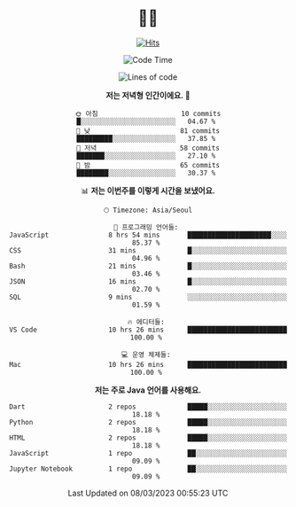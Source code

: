 <div align="center" >


# 👋🏼 

<!-- Hyunsoo's profile -->
  
[![Hits](https://hits.seeyoufarm.com/api/count/incr/badge.svg?url=https%3A%2F%2Fgithub.com%2Ftgt5248%2Fhit-counter&count_bg=%23007EC6&title_bg=%23555555&icon=angellist.svg&icon_color=%23FFFFFF&title=Number+of+visitors&edge_flat=false)](https://hits.seeyoufarm.com)

<!--START_SECTION:waka-->
![Code Time](http://img.shields.io/badge/Code%20Time-387%20hrs%2030%20mins-blue)

![Lines of code](https://img.shields.io/badge/%EC%A0%80%EB%8A%94%20%EC%97%AC%ED%83%9C%EA%B9%8C%EC%A7%80%20-67.3%20thousand%20%EC%A4%84%EC%9D%98%20%EC%BD%94%EB%93%9C%EB%A5%BC%20%EC%9E%91%EC%84%B1%ED%96%88%EC%96%B4%EC%9A%94.-blue)

**저는 저녁형 인간이에요. 🦉** 

```text
🌞 아침                     10 commits          █░░░░░░░░░░░░░░░░░░░░░░░░   04.67 % 
🌆 낮　                     81 commits          █████████░░░░░░░░░░░░░░░░   37.85 % 
🌃 저녁                     58 commits          ███████░░░░░░░░░░░░░░░░░░   27.10 % 
🌙 밤　                     65 commits          ████████░░░░░░░░░░░░░░░░░   30.37 % 
```


📊 **저는 이번주를 이렇게 시간을 보냈어요.** 

```text
🕑︎ Timezone: Asia/Seoul

💬 프로그래밍 언어들: 
JavaScript               8 hrs 54 mins       █████████████████████░░░░   85.37 % 
CSS                      31 mins             █░░░░░░░░░░░░░░░░░░░░░░░░   04.96 % 
Bash                     21 mins             █░░░░░░░░░░░░░░░░░░░░░░░░   03.46 % 
JSON                     16 mins             █░░░░░░░░░░░░░░░░░░░░░░░░   02.70 % 
SQL                      9 mins              ░░░░░░░░░░░░░░░░░░░░░░░░░   01.59 % 

🔥 에디터들: 
VS Code                  10 hrs 26 mins      █████████████████████████   100.00 % 

💻 운영 체제들: 
Mac                      10 hrs 26 mins      █████████████████████████   100.00 % 
```

**저는 주로 Java 언어를 사용해요.** 

```text
Dart                     2 repos             █████░░░░░░░░░░░░░░░░░░░░   18.18 % 
Python                   2 repos             █████░░░░░░░░░░░░░░░░░░░░   18.18 % 
HTML                     2 repos             █████░░░░░░░░░░░░░░░░░░░░   18.18 % 
JavaScript               1 repo              ██░░░░░░░░░░░░░░░░░░░░░░░   09.09 % 
Jupyter Notebook         1 repo              ██░░░░░░░░░░░░░░░░░░░░░░░   09.09 % 
```




 Last Updated on 08/03/2023 00:55:23 UTC
<!--END_SECTION:waka-->
 
<!--
**tgt5248/tgt5248** is a ✨ _special_ ✨ repository because its `README.md` (this file) appears on your GitHub profile.

Here are some ideas to get you started:

- 🔭 I’m currently working on ...
- 🌱 I’m currently learning ...
- 👯 I’m looking to collaborate on ...
- 🤔 I’m looking for help with ...
- 💬 Ask me about ...
- 📫 How to reach me: ...
- 😄 Pronouns: ...
- ⚡ Fun fact: ...
-->
